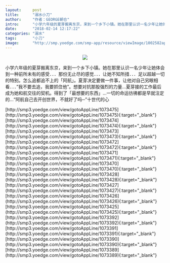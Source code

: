 ```yaml
---
layout:     post
title:      "溺水小刀"
author:     "作者：GEORGE朝仓"
intro:      "小学六年级的夏芽搬离东京，来到一个乡下小镇。她在那里认识一名少年让她体会到一种前所未有的感受．．．那份无止尽的感觉．．．让她不知所措．．．足以超越一切的特别。怎么追都追不上的「阿航」。夏芽决定要做一件事，让他对自己另眼相看．．．”我不要去追，我要抓住他”。想要对抗那股强烈的力量…夏芽接的工作最后成为她和航交往的契机。得到了「最想要的东西」…一切的命运彷彿都是早就注定的…“阿航自己去开创世界，不就好了吗─”十世代的心"
date:       "2018-02-14 12:17:22"
categories: "溺水"
tags:       "小刀"
image:      "http://smp.yoedge.com/smp-app/resource/viewImage/1002582appline.png"
---
```

<div style="text-align: center">
<p><img src="http://smp.yoedge.com/smp-app/resource/viewImage/1002582appline.png"/></p>
</div>
<p class="post-meta">
<span>小学六年级的夏芽搬离东京，来到一个乡下小镇。她在那里认识一名少年让她体会到一种前所未有的感受．．．那份无止尽的感觉．．．让她不知所措．．．足以超越一切的特别。怎么追都追不上的「阿航」。夏芽决定要做一件事，让他对自己另眼相看．．．”我不要去追，我要抓住他”。想要对抗那股强烈的力量…夏芽接的工作最后成为她和航交往的契机。得到了「最想要的东西」…一切的命运彷彿都是早就注定的…“阿航自己去开创世界，不就好了吗─”十世代的心</span>
</p>
[http://smp3.yoedge.com/view/gotoAppLine/1073475](http://smp3.yoedge.com/view/gotoAppLine/1073475){:target="_blank"}
[http://smp3.yoedge.com/view/gotoAppLine/1073474](http://smp3.yoedge.com/view/gotoAppLine/1073474){:target="_blank"}
[http://smp3.yoedge.com/view/gotoAppLine/1073473](http://smp3.yoedge.com/view/gotoAppLine/1073473){:target="_blank"}
[http://smp3.yoedge.com/view/gotoAppLine/1073472](http://smp3.yoedge.com/view/gotoAppLine/1073472){:target="_blank"}
[http://smp3.yoedge.com/view/gotoAppLine/1073471](http://smp3.yoedge.com/view/gotoAppLine/1073471){:target="_blank"}
[http://smp3.yoedge.com/view/gotoAppLine/1073470](http://smp3.yoedge.com/view/gotoAppLine/1073470){:target="_blank"}
[http://smp3.yoedge.com/view/gotoAppLine/1073428](http://smp3.yoedge.com/view/gotoAppLine/1073428){:target="_blank"}
[http://smp3.yoedge.com/view/gotoAppLine/1073427](http://smp3.yoedge.com/view/gotoAppLine/1073427){:target="_blank"}
[http://smp3.yoedge.com/view/gotoAppLine/1073426](http://smp3.yoedge.com/view/gotoAppLine/1073426){:target="_blank"}
[http://smp3.yoedge.com/view/gotoAppLine/1073425](http://smp3.yoedge.com/view/gotoAppLine/1073425){:target="_blank"}
[http://smp3.yoedge.com/view/gotoAppLine/1073392](http://smp3.yoedge.com/view/gotoAppLine/1073392){:target="_blank"}
[http://smp3.yoedge.com/view/gotoAppLine/1073391](http://smp3.yoedge.com/view/gotoAppLine/1073391){:target="_blank"}
[http://smp3.yoedge.com/view/gotoAppLine/1073390](http://smp3.yoedge.com/view/gotoAppLine/1073390){:target="_blank"}
[http://smp3.yoedge.com/view/gotoAppLine/1073389](http://smp3.yoedge.com/view/gotoAppLine/1073389){:target="_blank"}


